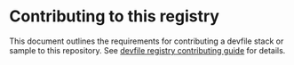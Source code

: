 # Contributing to this registry

This document outlines the requirements for contributing a devfile stack or sample to this repository.
See [devfile registry contributing guide](https://github.com/devfile/registry/blob/main/CONTRIBUTING.md) for details. 
